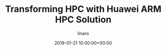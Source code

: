 ---
author: linaro
categories:
- events
- workshop
- arm-hpc-2019
comments: false
event: arm-hpc-2019
date: '2019-01-21 10:00:00+00:00'
image:
  featured: true
  path: /assets/images/content/hpc-asia-2019-share-image.png
layout: resource-post
title: 'Transforming HPC with Huawei ARM HPC Solution'
speakers:
- biography: '""'
  company: Huawei
  job-title: 
  name: Pak Lui 
youtube_video_url: https://www.youtube.com/watch?v=OUJ3chN2tO0&list=PLKZSArYQptsPLGSEUycUowh9oy8WF_epV&index=5&t=0s
amazon_s3_presentation_url: https://static.linaro.org/event-resources/arm-hpc-2019/slides/TransformingHPCwithHuaweiARMHPCSolution10.pdf
---